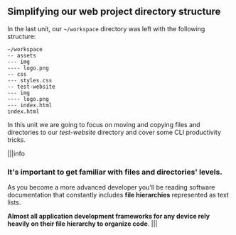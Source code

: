 ## Simplifying our web project directory structure

In the last unit, our `~/workspace` directory was left with the following structure:

```
~/workspace
-- assets
--- img
---- logo.png
-- css
--- styles.css
-- test-website
--- img
---- logo.png
--- index.html
index.html
```

In this unit we are going to focus on moving and copying files and directories to our _test-website_ directory and cover some CLI productivity tricks.

|||info
### It's important to get familiar with files and directories' levels.

As you become a more advanced developer you'll be reading software documentation that constantly includes __file hierarchies__ represented as text lists.

__Almost all application development frameworks for any device rely heavily on their file hierarchy to organize code__.
|||